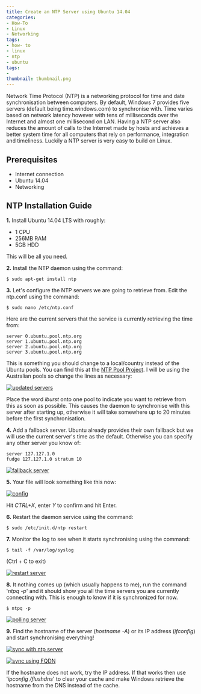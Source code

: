 ```yaml
---
title: Create an NTP Server using Ubuntu 14.04
categories:
- How-To
- Linux
- Networking
tags:
- how- to
- linux
- ntp
- ubuntu
tags:
- 
thumbnail: thumbnail.png
---
```


Network Time Protocol (NTP) is a networking protocol for time and date synchronisation between computers. By default, Windows 7 provides five servers (default being time.windows.com) to synchronise with. Time varies based on network latency however with tens of milliseconds over the Internet and almost one millisecond on LAN. Having a NTP server also reduces the amount of calls to the Internet made by hosts and achieves a better system time for all computers that rely on performance, integration and timeliness. Luckily a NTP server is very easy to build on Linux.

<!-- more -->

## Prerequisites

* Internet connection
* Ubuntu 14.04
* Networking

## NTP Installation Guide

**1.** Install Ubuntu 14.04 LTS with roughly:

* 1 CPU
* 256MB RAM
* 5GB HDD

This will be all you need.

**2.** Install the NTP daemon using the command:

```terminal
$ sudo apt-get install ntp
```

**3.** Let's configure the NTP servers we are going to retrieve from. Edit the ntp.conf using the command:

```terminal
$ sudo nano /etc/ntp.conf
```

Here are the current servers that the service is currently retrieving the time from:

```config    
server 0.ubuntu.pool.ntp.org
server 1.ubuntu.pool.ntp.org
server 2.ubuntu.pool.ntp.org
server 3.ubuntu.pool.ntp.org
```

This is something you should change to a local/country instead of the Ubuntu pools. You can find this at the [NTP Pool Project](http://www.pool.ntp.org). I will be using the Australian pools so change the lines as necessary:

[![updated servers]({{page.images}}24.png)]({{page.images}}24.png)

Place the word _iburst_ onto one pool to indicate you want to retrieve from this as soon as possible. This causes the daemon to synchronise with this server after starting up, otherwise it will take somewhere up to 20 minutes before the first synchronisation.

**4.** Add a fallback server. Ubuntu already provides their own fallback but we will use the current server's time as the default. Otherwise you can specify any other server you know of:

```config     
server 127.127.1.0
fudge 127.127.1.0 stratum 10
```

[![fallback server]({{page.images}}35.png)]({{page.images}}35.png)

**5.** Your file will look something like this now:

[![config]({{page.images}}43.png)]({{page.images}}43.png)

Hit _CTRL+X_, enter _Y_ to confirm and hit Enter.

**6.** Restart the daemon service using the command:

```terminal    
$ sudo /etc/init.d/ntp restart
```

**7.** Monitor the log to see when it starts synchronising using the command:

```terminal     
$ tail -f /var/log/syslog
```

(Ctrl + C to exit)

[![restart server]({{page.images}}53.png)]({{page.images}}53.png)

**8.** It nothing comes up (which usually happens to me), run the command '_ntpq -p_' and it should show you all the time servers you are currently connecting with. This is enough to know if it is synchronized for now.

```terminal
$ ntpq -p
```

[![polling server]({{page.images}}63.png)]({{page.images}}63.png)

**9.** Find the hostname of the server (_hostname -A_) or its IP address (_ifconfig_) and start synchronising everything!

[![sync with ntp server]({{page.images}}71.png)]({{page.images}}71.png)

[![sync using FQDN]({{page.images}}91.png)]({{page.images}}91.png)

If the hostname does not work, try the IP address. If that works then use '_ipconfig /flushdns_' to clear your cache and make Windows retrieve the hostname from the DNS instead of the cache.
